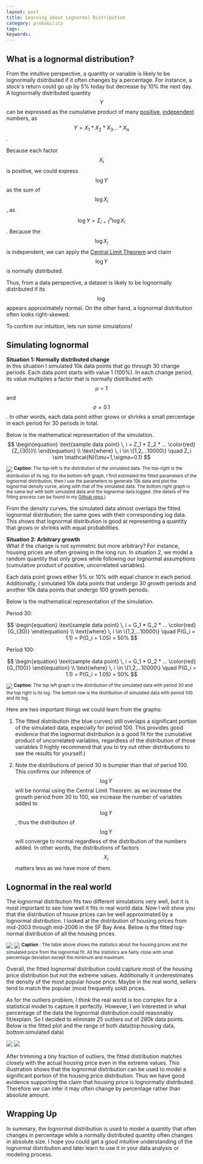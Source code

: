 ```yaml
---
layout: post
title: Learning about Lognormal Distribution
category: probability
tags: 
keywords: 
---
```

## What is a lognormal distribution?

From the intuitive perspective, a quantity or variable is likely to be lognormally
dsitributed if it often changes by a percentage. For instance, a stock's return could 
go up by 5% today but decrease by 10% the next day. A lognormally distributed
quantity $$Y$$ can be expressed as the cumulative product of many <u>positive</u>, 
<u>independent</u> numbers, as $$Y = X_1 * X_2 * X_3 ... * X_n$$.  

Because each factor $$X_i$$ is positive, we could express $$\log Y$$ as the sum of
$$\log X_i$$, as $$\log Y = \Sigma_{i=1}^{n} \log X_i$$. Because the $$\log X_i$$ 
is independent, we can apply the [Central 
Limit Theorem](https://en.wikipedia.org/wiki/Central_limit_theorem) and claim 
$$\log Y$$ is normally distributed.  

Thus, from a data perspective, a dataset is likely to be lognormally 
distributed if its $$\log$$ appears approximately normal. On the other hand, a 
lognormal distribution often looks right-skewed. 

To confirm our intuition, lets run some simulations!

## Simulating lognormal

**Situation 1: Normally distributed change**  
In this situation I simulated 10k data points that go through 30 change periods.
Each data point starts with value 1 (100%). In each change period, its value multiplies 
a factor that is normally distributed with $$\mu = 1$$ and $$\sigma = 0.1$$. In other words,
each data point either grows or shrinks a small percentage in each period for 30 
periods in total. 

Below is the mathematical representation of the simulation.  
$$
\begin{equation}
\text{sample data point} \,  i = Z_1 * Z_2 * ... \color{red}{Z_{30}}\\
\end{equation}
\\ \text{where} \, i \in \{1,2,...10000\} \quad Z_i \sim \mathcal{N}(\mu=1,\sigma=0.1)
$$

<img src="https://www.ocf.berkeley.edu/~shichenh/images/lognormal/lognormal_fit1.png">

<sup>
<b>Caption</b>: The top-left is the distribution of the simulated data. The top-right is the distribution of its log. For
the bottom-left graph, I first estimated the fitted parameters of the lognormal distribution, then I use the
parameters to generate 10k data and plot the lognormal density curve, along with that of the simulated
data. The bottom right graph is the same but with both simulated data and the lognormal data logged. (the
details of the fitting process can be found in my <a href="https://github.com/shex1627/blog_code_repo/tree/master/lognormal">Github repo,</a>)
</sup>  

From the density curves, the simulated data almost overlaps the fitted lognormal
distribution; the same goes with their corresponding log data. This shows that 
lognormal distribution is good at representing a quantity that grows or shrinks with 
equal probabilities. 


**Situation 2: Arbitrary growth**  
What if the change is not symmetric but more arbitrary? For instance, housing prices 
are often growing in the long run. In situation 2, we model a random quantity that only grows 
while following our lognormal assumptions (cumulative product of positive, uncorrelated 
variables).  

Each data point grows either 5% or 10% with equal chance in each period. Additionally, 
I simulated 10k data points that undergo 30 growth periods and another 10k data points
that undergo 100 growth periods.  

Below is the mathematical representation of the simulation. 

Period 30:  

$$
\begin{equation}
\text{sample data point} \, i = G_1 * G_2 * ... \color{red}{G_{30}}  
\end{equation}
\\ \text{where} \, i \in \{1,2,...10000\} \quad P(G_i = 1.1) = P(G_i = 1.05) = 50%
$$


Period 100:  

$$
\begin{equation}
\text{sample data point} \, i = G_1 * G_2 * ... \color{red}{G_{100}} 
\end{equation}
\\ \text{where} \, i \in \{1,2,...10000\} \quad P(G_i = 1.1) = P(G_i = 1.05) = 50%
$$

<img src="https://www.ocf.berkeley.edu/~shichenh/images/lognormal/lognormal_fit2.png">

<sup>
<b>Caption</b>: The top left graph is the distribution of the simulated data with period 30 and the top right is its
log. The bottom row is the distribution of simulated data with period 100 and its log.
</sup>  

Here are two important things we could learn from the graphs:

1. The fitted distribution (the blue curves) still overlaps a significant portion of the
    simulated data, especially for period 100. This provides good evidence that the
    lognormal distribution is a good fit for the cumulative product of uncorrelated
    variables, regardless of the distribution of those variables (I highly recommend
    that you to try out other distributions to see the results for yourself.)

2. Note the distributions of period 30 is bumpier than that of period 100. This 
    confirms our inference of $$\log Y$$ will be normal using the Central Limit 
    Theorem: as we increase the growth period from 30 to 100, we increase the number 
    of variables added to $$\log Y$$, thus the distribution of $$\log Y$$ will 
    converge to normal regardless of the distribution of the numbers added. In other words,
    the distributions of factors $$X_i$$ matters less as we have more of them.  
    
## Lognormal in the real world

The lognormal distribution fits two different simulations very well, but it is most 
important to see how well it fits in real world data. Now I will show you that the distribution of house
prices can be well approximated by a lognormal distribution. I looked at the distribution 
of housing prices from mid-2003 through mid-2006 in the SF Bay Area. Below is the 
fitted log-normal distribution of all the housing prices.

<img src="https://www.ocf.berkeley.edu/~shichenh/images/lognormal/housing_fit1.png">
<img src="https://www.ocf.berkeley.edu/~shichenh/images/lognormal/housing_summary1.png">
<sup>  
<b>Caption</b> : The table above shows the statistics about the housing prices and the simulated price from the
lognormal fit. All the statistics are fairly close with small percentage deviation except the minimum and
maximum.
</sup>

Overall, the fitted lognormal distribution could capture most of the housing price
distribution but not the extreme values. Additionally it underestimates the density of the
most popular house price. Maybe in the real world, sellers tend to match the popular
(most frequently sold) prices.  


As for the outliers problem, I think the real world is too complex for a statistical model to
capture it perfectly. However, I am interested in what percentage of the data the
lognormal distribution could reasonably fit/explain. So I decided to eliminate 25 outliers out of 280k data points. 
Below is the fitted plot and the range of both data(top:housing data, bottom:simulated data)

<img src="https://www.ocf.berkeley.edu/~shichenh/images/lognormal/housing_fit2.png">
<img src="https://www.ocf.berkeley.edu/~shichenh/images/lognormal/housing_summary2.png">

After trimming a tiny fraction of outliers, the fitted distribution matches
closely with the actual housing price even in the extreme values. This illustration shows
that the lognormal distribution can be used to model a significant portion of the housing
price distribution. Thus we have good evidence supporting the claim that housing price
is lognormally distributed. Therefore we can infer it may often change by percentage
rather than absolute amount.

## Wrapping Up
In summary, the lognormal distribution is used to model a quantity that often changes
in percentage while a normally distributed quantity often changes in absolute size. 
I hope you could get a good intuitive understanding of the lognormal distribution and 
later learn to use it in your data analysis or modeling process.
